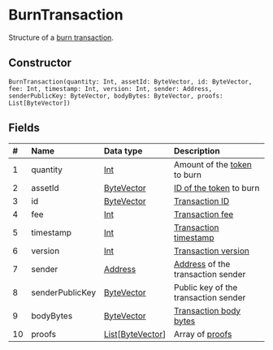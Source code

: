 # BurnTransaction

Structure of a [burn transaction](/en/blockchain/transaction-type/burn-transaction.md).

## Constructor

``` ride
BurnTransaction(quantity: Int, assetId: ByteVector, id: ByteVector, fee: Int, timestamp: Int, version: Int, sender: Address, senderPublicKey: ByteVector, bodyBytes: ByteVector, proofs: List[ByteVector])
```

## Fields

| # | Name | Data type | Description |
| :--- | :--- | :--- | :--- |
| 1 | quantity | [Int](/en/ride/data-types/int.md) | Amount of the [token](/en/blockchain/token.md) to burn |
| 2 | assetId | [ByteVector](/en/ride/data-types/byte-vector.md) | [ID of the token](/en/blockchain/token/token-id.md) to burn |
| 3 | id | [ByteVector](/en/ride/data-types/byte-vector.md) | [Transaction ID](/en/blockchain/transaction/transaction-id.md) |
| 4 | fee | [Int](/en/ride/data-types/int.md) | [Transaction fee](/en/blockchain/transaction/transaction-fee.md) |
| 5 | timestamp | [Int](/en/ride/data-types/int.md) | [Transaction timestamp](/en/blockchain/transaction/transaction-timestamp.md) |
| 6 | version | [Int](/en/ride/data-types/int.md) | [Transaction version](/en/blockchain/transaction/transaction-version.md) |
| 7 | sender | [Address](/en/ride/structures/common-structures/address.md) | [Address](/en/blockchain/account/address.md) of the transaction sender |
| 8 | senderPublicKey | [ByteVector](/en/ride/data-types/byte-vector.md) | Public key of the transaction sender  |
| 9 | bodyBytes | [ByteVector](/en/ride/data-types/byte-vector.md) | [Transaction body bytes](/en/blockchain/transaction/transaction-body-bytes.md) |
| 10 | proofs | [List](/en/ride/data-types/list.md)[[ByteVector](/en/ride/data-types/byte-vector.md)] | Array of [proofs](/en/blockchain/transaction/transaction-proof.md) |
